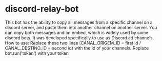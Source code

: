 # discord-relay-bot
This bot has the ability to copy all messages from a specific channel on a discord server, and paste them into another channel on another server. You can copy both messages and an embed, which is widely used by some discord bots. It was developed specifically to use as Discord ad channels.
How to use:
Replace these two lines (CANAL_ORIGEM_ID = first id / CANAL_DESTINO_ID = second id) with the id of your channels.
Replace bot.run('token') with your token
